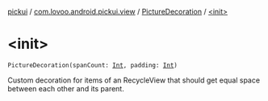 [pickui](../../index.md) / [com.lovoo.android.pickui.view](../index.md) / [PictureDecoration](index.md) / [&lt;init&gt;](./-init-.md)

# &lt;init&gt;

`PictureDecoration(spanCount: `[`Int`](https://kotlinlang.org/api/latest/jvm/stdlib/kotlin/-int/index.html)`, padding: `[`Int`](https://kotlinlang.org/api/latest/jvm/stdlib/kotlin/-int/index.html)`)`

Custom decoration for items of an RecycleView that should get
equal space between each other and its parent.

